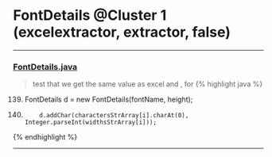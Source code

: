 # FontDetails @Cluster 1 (excelextractor, extractor, false)

***

### [FontDetails.java](https://searchcode.com/codesearch/view/15642331/)
> test that we get the same value as excel and , for 
{% highlight java %}
139. FontDetails d = new FontDetails(fontName, height);
147.         d.addChar(charactersStrArray[i].charAt(0), Integer.parseInt(widthsStrArray[i]));
{% endhighlight %}

***

